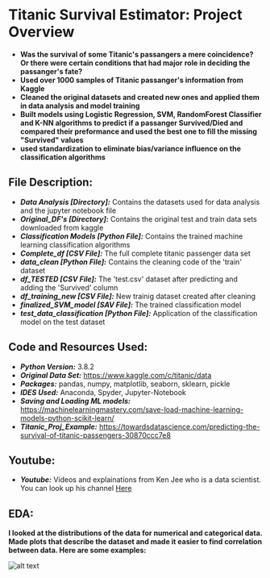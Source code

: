 # Titanic Survival Estimator: Project Overview #
* **Was the survival of some Titanic's passangers a mere coincidence? Or there were certain conditions that had major**
**role in deciding the passanger's fate?**
* **Used over 1000 samples of Titanic passanger's information from Kaggle**
* **Cleaned the original datasets and created new ones and applied them in data analysis and model training**
* **Built models using Logistic Regression, SVM, RandomForest Classifier and K-NN algorithms to predict if a passanger Survived/Died and  compared their preformance and used the best one to fill the missing "Survived" values**
* **used standardization to eliminate bias/variance influence on the classification algorithms**

## File Description:
* ***Data Analysis [Directory]:*** Contains the datasets used for data analysis and the jupyter notebook file
* ***Original_DF's [Directory]:*** Contains the original test and train data sets downloaded from kaggle
* ***Classification Models [Python File]:*** Contains the trained machine learning classification algorithms 
* ***Complete_df [CSV File]:*** The full complete titanic passenger data set
* ***data_clean [Python File]:*** Contains the cleaning code of the 'train' dataset
* ***df_TESTED [CSV File]:*** The 'test.csv' dataset after predicting and adding the 'Survived' column
* ***df_training_new [CSV File]:*** New trainig dataset created after cleaning
* ***finalized_SVM_model [SAV File]:*** The trained classification model
* ***test_data_classification [Python File]:*** Application of the classification model on the test dataset

## Code and Resources Used:
* ***Python Version:*** 3.8.2
* ***Original Data Set:*** <https://www.kaggle.com/c/titanic/data>
* ***Packages:*** pandas, numpy, matplotlib, seaborn, sklearn, pickle
* ***IDES Used:*** Anaconda, Spyder, Jupyter-Notebook
* ***Saving and Loading ML models:*** <https://machinelearningmastery.com/save-load-machine-learning-models-python-scikit-learn/>
* ***Titanic_Proj_Example:*** <https://towardsdatascience.com/predicting-the-survival-of-titanic-passengers-30870ccc7e8>

## Youtube:
* ***Youtube:*** Videos and explainations from Ken Jee who is a data scientist. You can look up his channel [Here](https://www.youtube.com/channel/UCiT9RITQ9PW6BhXK0y2jaeg)

## EDA:
**I looked at the distributions of the data for numerical and categorical data. Made plots that describe the dataset and made it easier to find correlation between data. Here are some examples:**

![alt text][plot1]

[plot1]: https://github.com/AlexOsokin97/titanic_casualties_proj/blob/master/Data_Analysis/corrHeatmap.png "CorrHeatmap"
